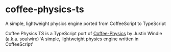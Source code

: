 # coffee-physics-ts
A simple, lightweight physics engine ported from CoffeeScript to TypeScript

Coffee Physics TS is a TypeScript port of [Coffee-Physics](https://github.com/soulwire/Coffee-Physics/) by Justin Windle (a.k.a. soulwire) ‘A simple, lightweight physics engine written in CoffeeScript’

